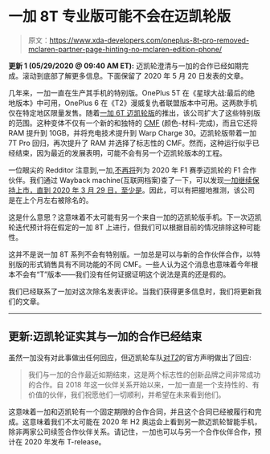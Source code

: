 # 一加 8T 专业版可能不会在迈凯轮版

> 原文：<https://www.xda-developers.com/oneplus-8t-pro-removed-mclaren-partner-page-hinting-no-mclaren-edition-phone/>

**更新 1 (05/29/2020 @ 09:40 AM ET):** 迈凯轮澄清与一加的合作已经如期完成。滚动到底部了解更多信息。下面保留了 2020 年 5 月 20 日发表的文章。

几年来，一加一直在生产其手机的特别版。OnePlus 5T 在《星球大战:最后的绝地版本》中可用，OnePlus 6 在《T2》漫威复仇者联盟版本中可用。这两款手机仅在特定地区限量发售。随着[一加 6T 迈凯轮版](https://www.xda-developers.com/oneplus-6t-mclaren-edition-warp-charge-30-10gb-ram/)的推出，该公司扩大了这些特别版的范围。这种变体不仅有一个新的和独特的 [CMF](https://www.xda-developers.com/oneplus-experimented-cmf-marble-7t-gradient-6-alternatives/) (颜色-材料-完成)，而且它还将 RAM 提升到 10GB，并将充电技术提升到 Warp Charge 30。迈凯轮版带着一加 7T Pro 回归，再次提升了 RAM 并选择了标志性的 CMF。然而，这种运行似乎已经结束，因为最近的发展表明，可能不会有另一个迈凯轮版本的工程。

一位眼尖的 Redditor 注意到,一加,[不再将](https://www.mclaren.com/racing/partners/)列为 2020 年 F1 赛季迈凯轮的 F1 合作伙伴。我们通过 Wayback machine(互联网档案)查了一下，可以发现[一加继续保持上市，直到 2020 年 3 月 29 日，至少是](https://web.archive.org/web/20200329025415/https://www.mclaren.com/racing/partners/)。因此，可以有把握地推测，该公司是在上个月左右被除名的。

这是什么意思？这意味着不太可能有另一个来自一加的迈凯轮版手机。下一次迈凯轮迭代预计将在假定的一加 8T 上进行，但我们可以根据目前的情况排除这种可能性。

这并不是说一加 8T 系列不会有特别版。一加总是可以与新的合作伙伴合作，以特别版的形式销售具有不同功能的不同 CMF。一些人认为这个消息也意味着今年根本不会有“T”版本——我们没有任何证据证明这个说法是真的还是假的。

我们已经联系了一加对这次除名发表评论。当我们获得更多信息时，我们将更新我们的文章。

* * *

## 更新:迈凯轮证实其与一加的合作已经结束

虽然一加没有对此事做出任何回应，但迈凯轮车队[对*T2*](https://www.androidauthority.com/oneplus-mclaren-partnership-1124196/)的官方声明做出了回应:

> 我们与一加的合作最近如期结束，这是两个标志性的创新品牌之间非常成功的合作。自 2018 年这一伙伴关系开始以来，一加一直是一个支持性的、有价值的伙伴，我们祝愿他们一切顺利，并希望在未来看到他们。

这意味着一加和迈凯轮有一个固定期限的合作合同，并且这个合同已经被履行和完成。这意味着我们不太可能在 2020 年 H2 奥运会上看到另一款迈凯轮智能手机，除非两家公司续签合作伙伴关系。请记住，一加也可以与另一个合作伙伴合作，预计在 2020 年发布 T-release。
